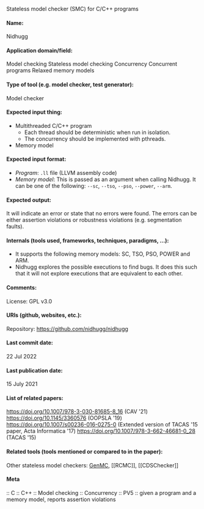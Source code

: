 Stateless model checker (SMC) for C/C++ programs

#### Name:
Nidhugg

#### Application domain/field:
Model checking
Stateless model checking
Concurrency
Concurrent programs
Relaxed memory models

#### Type of tool (e.g. model checker, test generator):
Model checker

#### Expected input thing:
- Multithreaded C/C++ program
	- Each thread should be deterministic when run in isolation.
	- The concurrency should be implemented with pthreads.
- Memory model

#### Expected input format:
- *Program*: `.ll` file (LLVM assembly code)
- *Memory model*: This is passed as an argument when calling Nidhugg. It can be one of the following: `--sc`, `--tso`, `--pso`, `--power`, `--arm`.

#### Expected output:
It will indicate an error or state that no errors were found.
The errors can be either assertion violations or robustness violations (e.g. segmentation faults).

#### Internals (tools used, frameworks, techniques, paradigms, ...):
- It supports the following memory models: SC, TSO, PSO, POWER and ARM.
- Nidhugg explores the possible executions to find bugs. It does this such that it will not explore executions that are equivalent to each other.

#### Comments:
License: GPL v3.0

#### URIs (github, websites, etc.):
Repository: https://github.com/nidhugg/nidhugg

#### Last commit date:
22 Jul 2022

#### Last publication date:
15 July 2021

#### List of related papers:
https://doi.org/10.1007/978-3-030-81685-8_16 (CAV '21)
https://doi.org/10.1145/3360576 (OOPSLA '19)
https://doi.org/10.1007/s00236-016-0275-0 (Extended version of TACAS '15 paper, Acta Informatica '17)
https://doi.org/10.1007/978-3-662-46681-0_28 (TACAS '15)

#### Related tools (tools mentioned or compared to in the paper):
Other stateless model checkers: [GenMC](Checkers/GenMC.md), [[RCMC]], [[CDSChecker]]

#### Meta
:: C
:: C++
:: Model checking
:: Concurrency
:: PV5 :: given a program and a memory model, reports assertion violations